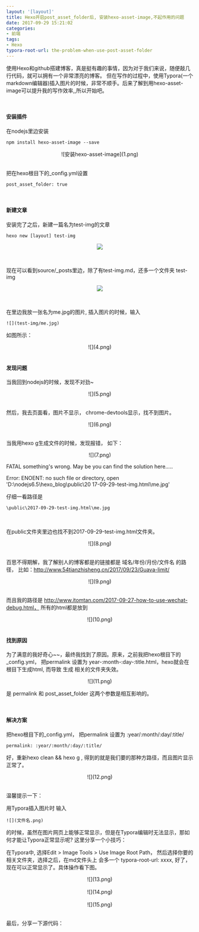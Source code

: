 ```yaml
---
layout: '[layout]'
title: Hexo开启post_asset_folder后, 安装hexo-asset-image,不起作用的问题
date: 2017-09-29 15:21:02
categories:
- 前端
tags: 
- Hexo
typora-root-url: the-problem-when-use-post-asset-folder
---
```




使用Hexo和github搭建博客，真是挺有趣的事情，因为对于我们来说，随便敲几行代码，就可以拥有一个非常漂亮的博客。 但在写作的过程中，使用Typora(一个markdown编辑器)插入图片的时候，非常不顺手。后来了解到用hexo-asset-image可以提升我的写作效率,,所以开始吧。

<!-- more -->



<br>





#### 安装插件

在nodejs里边安装

```
npm install hexo-asset-image --save
```
<div align=center>
![安装hexo-asset-image](1.png)
</div>


<br>






把在hexo根目下的_config.yml设置

```xml
post_asset_folder: true
```



<br>



#### 新建文章

安装完了之后，新建一篇名为test-img的文章

```
hexo new [layout] test-img
```

<div align=center>

![](2.png)

</div>



  <br>



现在可以看到source/_posts里边，除了有test-img.md，还多一个文件夹 test-img

<div align=center>

![](3.png)</div>



<br>

在里边我放一张名为me.jpg的图片, 插入图片的时候，输入  

```
![](test-img/me.jpg)
```



如图所示：

<div align=center>![](4.png)</div>



<br>

#### 发现问题

当我回到nodejs的时候，发现不对劲~

<div align=center>![](5.png)</div>



<br>

然后，我去页面看，图片不显示， chrome-devtools显示，找不到图片。

<div align=center>![](6.png)</div>



<br>

当我用hexo g生成文件的时候，发现报错， 如下：

<div align=center>![](7.png)</div>

FATAL something's wrong. May be you can find the solution here.....

Error: ENOENT: no such file or directory, open 'D:\nodejs6.5\hexo_blog\public\20
17-09-29-test-img.html\me.jpg'  

仔细一看路径是

```html
\public\2017-09-29-test-img.html\me.jpg
```

<br>

在public文件夹里边也找不到2017-09-29-test-img.html文件夹。

<div align=center>![](8.png)</div>



<br>

百思不得期解，我了解别人的博客都是的链接都是       域名/年份/月份/文件名  的路径， 比如：http://www.54tianzhisheng.cn/2017/09/23/Guava-limit/

<div align=center>![](9.png)</div>



<br>

而且我的路径是 http://www.itomtan.com/2017-09-27-how-to-use-wechat-debug.html， 所有的html都是放到

<div align=center>![](10.png)</div>



<br>

#### 找到原因

为了满意的我好奇心~~，最终我找到了原因。原来，之前我把hexo根目下的_config.yml， 把permalink 设置为 year-:month-:day-:title.html，hexo就会在根目下生成html, 而导致 生成 相关的文件夹失效。

<div align=center>![](11.png)</div>



是 permalink 和 post_asset_folder 这两个参数是相互影响的。



<br>



#### 解决方案

把hexo根目下的_config.yml， 把permalink 设置为 :year/:month/:day/:title/

```xml
permalink: :year/:month/:day/:title/
```

好，重新hexo clean && hexo g , 得到的就是我们要的那种方路径，而且图片显示正常了。

<div align=center>![](12.png)</div>



<br>

温馨提示一下：

用Typora插入图片时  输入

```
![](文件名.png)
```

的时候，虽然在图片网页上能够正常显示，但是在Typora编辑时无法显示，那如何才能让Typora正常显示呢? 这里分享一个小技巧：

在Typora中, 选择Edit > Image Tools >  Use Image Root Path， 然后选择你要的相关文件夹，选择之后，在md文件头上 会多一个 typora-root-url: xxxx, 好了，现在可以正常显示了。具体操作看下图。



<div align=center>![](13.png)</div>

<br>

<div align=center>![](14.png)</div>

<br>

<div align=center>![](15.png)</div>

<br>

最后，分享一下源代码：

<div class="github-widget" data-repo="ssttm169/hexo_blog"></div>